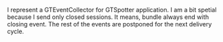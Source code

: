 I represent a GTEventCollector for GTSpotter application.I am a bit spetial because I send only closed sessions. It means, bundle always end with closing event. The rest of the events are postponed for the next delivery cycle.